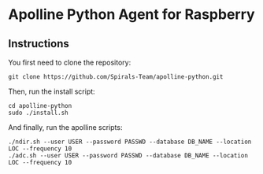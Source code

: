 # Apolline Python Agent for Raspberry

## Instructions

You first need to clone the repository:
```
git clone https://github.com/Spirals-Team/apolline-python.git
```

Then, run the install script:
```
cd apolline-python
sudo ./install.sh
```

And finally, run the apolline scripts:
```
./ndir.sh --user USER --password PASSWD --database DB_NAME --location LOC --frequency 10
./adc.sh --user USER --password PASSWD --database DB_NAME --location LOC --frequency 10
```
